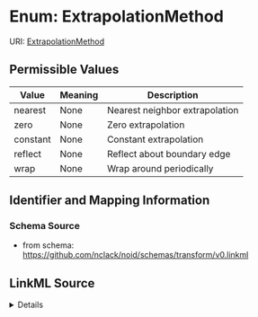 # Enum: ExtrapolationMethod 



URI: [ExtrapolationMethod](ExtrapolationMethod.md)

## Permissible Values

| Value | Meaning | Description |
| --- | --- | --- |
| nearest | None | Nearest neighbor extrapolation |
| zero | None | Zero extrapolation |
| constant | None | Constant extrapolation |
| reflect | None | Reflect about boundary edge |
| wrap | None | Wrap around periodically |









## Identifier and Mapping Information







### Schema Source


* from schema: https://github.com/nclack/noid/schemas/transform/v0.linkml






## LinkML Source

<details>
```yaml
name: ExtrapolationMethod
from_schema: https://github.com/nclack/noid/schemas/transform/v0.linkml
rank: 1000
permissible_values:
  nearest:
    text: nearest
    description: Nearest neighbor extrapolation
  zero:
    text: zero
    description: Zero extrapolation
  constant:
    text: constant
    description: Constant extrapolation
  reflect:
    text: reflect
    description: Reflect about boundary edge
  wrap:
    text: wrap
    description: Wrap around periodically

```
</details>
